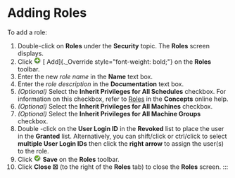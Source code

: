 # Adding Roles

To add a role:

1. Double-click on **Roles** under the **Security** topic. The
    **Roles** screen displays.
2. Click ![Add button](../../../Resources/Images/EM/EMadd.png "Add button") [
    Add]{._Override style="font-weight: bold;"} on the **Roles**
    toolbar.
3. Enter the new *role name* in the **Name** text box.
4. Enter the *role description* in the **Documentation** text box.
5. *(Optional)* Select the **Inherit Privileges for All
    Schedules** checkbox. For information on this checkbox, refer to
    [Roles](../../../administration/roles.md) in the **Concepts**
    online help.
6. *(Optional)* Select the **Inherit Privileges for All
    Machines** checkbox.
7. *(Optional)* Select the **Inherit Privileges for All
    Machine Groups** checkbox.
8. Double -click on the **User Login ID** in the **Revoked** list to
    place the user in the **Granted** list. Alternatively, you can
    shift/click or ctrl/click to select **multiple User Login IDs** then
    click the **right arrow** to assign the user(s) to the role.
9. Click ![Save button](../../../Resources/Images/EM/EMsave.png "Save button")
    **Save** on the **Roles** toolbar.
10. Click **Close ☒** (to the right of the **Roles** tab) to close the
    **Roles** screen.
:::
